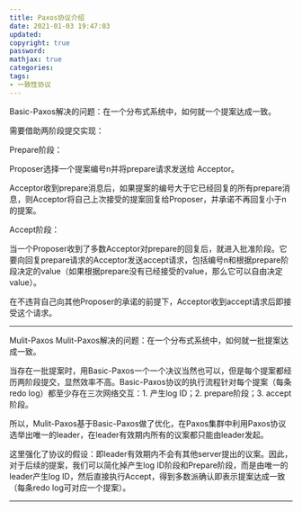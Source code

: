 ```yaml
---
title: Paxos协议介绍
date: 2021-01-03 19:47:03
updated:
copyright: true
password:
mathjax: true
categories:
tags: 
- 一致性协议
---
```


Basic-Paxos解决的问题：在一个分布式系统中，如何就一个提案达成一致。

<!-- more -->

需要借助两阶段提交实现：

Prepare阶段：

Proposer选择一个提案编号n并将prepare请求发送给 Acceptor。

Acceptor收到prepare消息后，如果提案的编号大于它已经回复的所有prepare消息，则Acceptor将自己上次接受的提案回复给Proposer，并承诺不再回复小于n的提案。

Accept阶段：

当一个Proposer收到了多数Acceptor对prepare的回复后，就进入批准阶段。它要向回复prepare请求的Acceptor发送accept请求，包括编号n和根据prepare阶段决定的value（如果根据prepare没有已经接受的value，那么它可以自由决定value）。

在不违背自己向其他Proposer的承诺的前提下，Acceptor收到accept请求后即接受这个请求。

---

Mulit-Paxos
Mulit-Paxos解决的问题：在一个分布式系统中，如何就一批提案达成一致。

当存在一批提案时，用Basic-Paxos一个一个决议当然也可以，但是每个提案都经历两阶段提交，显然效率不高。Basic-Paxos协议的执行流程针对每个提案（每条redo log）都至少存在三次网络交互：1. 产生log ID；2. prepare阶段；3. accept阶段。


所以，Mulit-Paxos基于Basic-Paxos做了优化，在Paxos集群中利用Paxos协议选举出唯一的leader，在leader有效期内所有的议案都只能由leader发起。

这里强化了协议的假设：即leader有效期内不会有其他server提出的议案。因此，对于后续的提案，我们可以简化掉产生log ID阶段和Prepare阶段，而是由唯一的leader产生log ID，然后直接执行Accept，得到多数派确认即表示提案达成一致（每条redo log可对应一个提案）。

---
